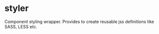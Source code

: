 # styler

Component styling wrapper. Provides to create reusable jss definitions like SASS, LESS etc.
